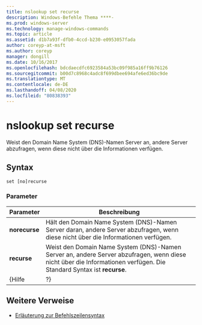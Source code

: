```yaml
---
title: nslookup set recurse
description: Windows-Befehle Thema ****-
ms.prod: windows-server
ms.technology: manage-windows-commands
ms.topic: article
ms.assetid: d1b7a93f-dfb0-4ccd-b230-e0953057fada
author: coreyp-at-msft
ms.author: coreyp
manager: dongill
ms.date: 10/16/2017
ms.openlocfilehash: bdcdaecdfc6923584a53bc09f985a16ff9b76126
ms.sourcegitcommit: b00d7c8968c4adc8f699dbee694afe6ed36bc9de
ms.translationtype: MT
ms.contentlocale: de-DE
ms.lasthandoff: 04/08/2020
ms.locfileid: "80838393"
---
```

# <a name="nslookup-set-recurse"></a>nslookup set recurse



Weist den Domain Name System (DNS)-Namen Server an, andere Server abzufragen, wenn diese nicht über die Informationen verfügen.

## <a name="syntax"></a>Syntax

```
set [no]recurse
```

### <a name="parameters"></a>Parameter

|   Parameter   |                                                                  Beschreibung                                                                  |
|---------------|-----------------------------------------------------------------------------------------------------------------------------------------------|
| **norecurse** |                Hält den Domain Name System (DNS)-Namen Server daran, andere Server abzufragen, wenn diese nicht über die Informationen verfügen.                |
|  **recurse**  | Weist den Domain Name System (DNS)-Namen Server an, andere Server abzufragen, wenn diese nicht über die Informationen verfügen. Die Standard Syntax ist **recurse**. |
|     {Hilfe     |                                                                      ?}                                                                       |

## <a name="additional-references"></a>Weitere Verweise

- [Erläuterung zur Befehlszeilensyntax](command-line-syntax-key.md)